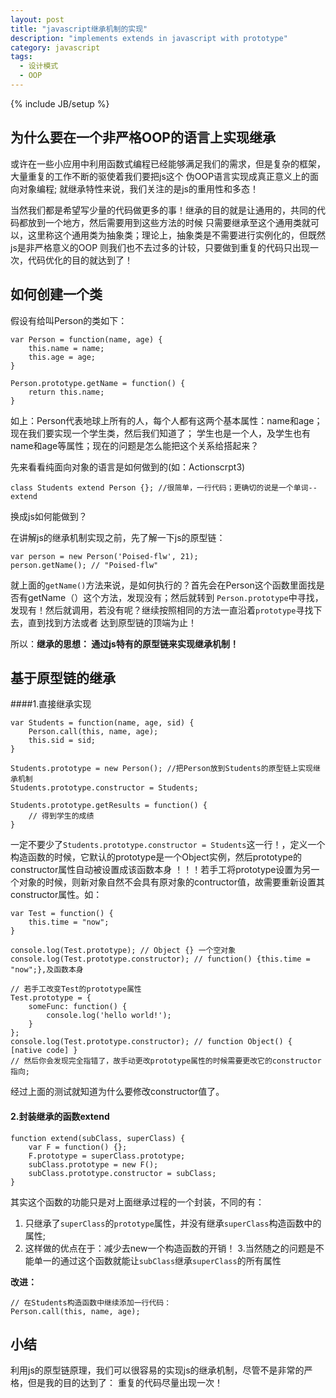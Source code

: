 ```yaml
---
layout: post
title: "javascript继承机制的实现"
description: "implements extends in javascript with prototype"
category: javascript 
tags:
  - 设计模式
  - OOP
---
```


{% include JB/setup %}

## 为什么要在一个非严格OOP的语言上实现继承

或许在一些小应用中利用函数式编程已经能够满足我们的需求，但是复杂的框架，大量重复的工作不断的驱使着我们要把js这个
伪OOP语言实现成真正意义上的面向对象编程;
就继承特性来说，我们关注的是js的重用性和多态！

当然我们都是希望写少量的代码做更多的事！继承的目的就是让通用的，共同的代码都放到一个地方，然后需要用到这些方法的时候
只需要继承至这个通用类就可以，这里称这个通用类为抽象类；理论上，抽象类是不需要进行实例化的，但既然js是非严格意义的OOP
则我们也不去过多的计较，只要做到重复的代码只出现一次，代码优化的目的就达到了！

## 如何创建一个类

假设有给叫Person的类如下：

    var Person = function(name, age) {
        this.name = name;
        this.age = age;
    }

    Person.prototype.getName = function() {
        return this.name;
    }

如上：Person代表地球上所有的人，每个人都有这两个基本属性：name和age；现在我们要实现一个学生类，然后我们知道了；
学生也是一个人，及学生也有name和age等属性；现在的问题是怎么能把这个关系给搭起来？

先来看看纯面向对象的语言是如何做到的(如：Actionscrpt3)

    class Students extend Person {}; //很简单，一行代码；更确切的说是一个单词--extend

换成js如何能做到？

<!--more-->
在讲解js的继承机制实现之前，先了解一下js的原型链：

    var person = new Person('Poised-flw', 21);
    person.getName(); // "Poised-flw"

就上面的`getName()`方法来说，是如何执行的？首先会在Person这个函数里面找是否有getName（）这个方法，发现没有；然后就转到
`Person.prototype`中寻找，发现有！然后就调用，若没有呢？继续按照相同的方法一直沿着`prototype`寻找下去，直到找到方法或者
达到原型链的顶端为止！

所以：__继承的思想： 通过js特有的原型链来实现继承机制！__

## 基于原型链的继承

####1.直接继承实现

    var Students = function(name, age, sid) {
        Person.call(this, name, age);
        this.sid = sid;
    }

    Students.prototype = new Person(); //把Person放到Students的原型链上实现继承机制
    Students.prototype.constructor = Students;

    Students.prototype.getResults = function() {
        // 得到学生的成绩
    }

一定不要少了`Students.prototype.constructor =
Students`这一行！，定义一个构造函数的时候，它默认的prototype是一个Object实例，然后prototype的constructor属性自动被设置成该函数本身
！！！若手工将prototype设置为另一个对象的时候，则新对象自然不会具有原对象的contructor值，故需要重新设置其constructor属性。如：

    var Test = function() {
        this.time = "now";
    }

    console.log(Test.prototype); // Object {} 一个空对象
    console.log(Test.prototype.constructor); // function() {this.time = "now";},及函数本身

    // 若手工改变Test的prototype属性
    Test.prototype = {
        someFunc: function() {
            console.log('hello world!');
        }
    };
    console.log(Test.prototype.constructor); // function Object() { [native code] }
    // 然后你会发现完全指错了，故手动更改prototype属性的时候需要更改它的constructor指向;

经过上面的测试就知道为什么要修改constructor值了。

#### 2.封装继承的函数extend

    function extend(subClass, superClass) {
        var F = function() {};
        F.prototype = superClass.prototype;
        subClass.prototype = new F();
        subClass.prototype.constructor = subClass;
    }

其实这个函数的功能只是对上面继承过程的一个封装，不同的有：

1. 只继承了`superClass`的`prototype`属性，并没有继承`superClass`构造函数中的属性;
2. 这样做的优点在于：减少去new一个构造函数的开销！
3.当然随之的问题是不能单一的通过这个函数就能让`subClass`继承`superClass`的所有属性

__改进：__

    // 在Students构造函数中继续添加一行代码：
    Person.call(this, name, age);

## 小结

利用js的原型链原理，我们可以很容易的实现js的继承机制，尽管不是非常的严格，但是我的目的达到了：
重复的代码尽量出现一次！

